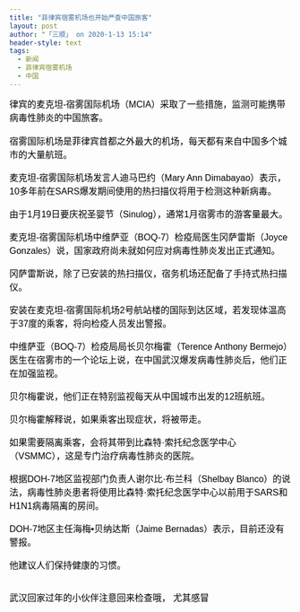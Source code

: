 ```yaml
---
title: "菲律宾宿雾机场也开始严查中国旅客"
layout: post
author: "「三顺」 on 2020-1-13 15:14"
header-style: text
tags:
  - 新闻
  - 菲律宾宿雾机场
  - 中国
---
```


<head></head>
<body>
 <div align="left"> 
  <font color="#000"><font face="微软雅黑, Tahoma, Helvetica, Arial, 宋体, sans-serif"><font style="font-size:16px">律宾的麦克坦-宿雾国际机场（MCIA）采取了一些措施，监测可能携带病毒性肺炎的中国旅客。</font></font></font> 
 </div> 
 <div align="left"> 
  <font color="#000"><font face="微软雅黑, Tahoma, Helvetica, Arial, 宋体, sans-serif"><font style="font-size:16px"><br> 宿雾国际机场是菲律宾首都之外最大的机场，每天都有来自中国多个城市的大量航班。</font></font></font> 
 </div>
 <br> 
 <div align="left"> 
  <font color="#000"><font face="微软雅黑, Tahoma, Helvetica, Arial, 宋体, sans-serif"><font style="font-size:16px">麦克坦-宿雾国际机场发言人迪马巴约（Mary Ann Dimabayao）表示，10多年前在SARS爆发期间使用的热扫描仪将用于检测这种新病毒。</font></font></font> 
 </div>
 <br> 
 <div align="left"> 
  <font color="#000"><font face="微软雅黑, Tahoma, Helvetica, Arial, 宋体, sans-serif"><font style="font-size:16px">由于1月19日要庆祝圣婴节（Sinulog），通常1月宿雾市的游客量最大。</font></font></font> 
 </div>
 <br> 
 <div align="left"> 
  <font color="#000"><font face="微软雅黑, Tahoma, Helvetica, Arial, 宋体, sans-serif"><font style="font-size:16px">麦克坦-宿雾国际机场中维萨亚（BOQ-7）检疫局医生冈萨雷斯（Joyce Gonzales）说，国家政府尚未就如何应对病毒性肺炎发出正式通知。</font></font></font> 
 </div>
 <br> 
 <div align="left"> 
  <font color="#000"><font face="微软雅黑, Tahoma, Helvetica, Arial, 宋体, sans-serif"><font style="font-size:16px">冈萨雷斯说，除了已安装的热扫描仪，宿务机场还配备了手持式热扫描仪。</font></font></font> 
 </div>
 <br> 
 <div align="left"> 
  <font color="#000"><font face="微软雅黑, Tahoma, Helvetica, Arial, 宋体, sans-serif"><font style="font-size:16px">安装在麦克坦-宿雾国际机场2号航站楼的国际到达区域，若发现体温高于37度的乘客，将向检疫人员发出警报。</font></font></font> 
 </div>
 <br> 
 <div align="left"> 
  <font color="#000"><font face="微软雅黑, Tahoma, Helvetica, Arial, 宋体, sans-serif"><font style="font-size:16px">中维萨亚（BOQ-7）检疫局局长贝尔梅霍（Terence Anthony Bermejo）医生在宿雾市的一个论坛上说，在中国武汉爆发病毒性肺炎后，他们正在加强监视。</font></font></font> 
 </div>
 <br> 
 <div align="left"> 
  <font color="#000"><font face="微软雅黑, Tahoma, Helvetica, Arial, 宋体, sans-serif"><font style="font-size:16px">贝尔梅霍说，他们正在特别监视每天从中国城市出发的12班航班。</font></font></font> 
 </div>
 <br> 
 <div align="left"> 
  <font color="#000"><font face="微软雅黑, Tahoma, Helvetica, Arial, 宋体, sans-serif"><font style="font-size:16px">贝尔梅霍解释说，如果乘客出现症状，将被带走。</font></font></font> 
 </div>
 <br> 
 <div align="left"> 
  <font color="#000"><font face="微软雅黑, Tahoma, Helvetica, Arial, 宋体, sans-serif"><font style="font-size:16px">如果需要隔离乘客，会将其带到比森特·索托纪念医学中心（VSMMC），这是专门治疗病毒性肺炎的医院。</font></font></font> 
 </div>
 <br> 
 <div align="left"> 
  <font color="#000"><font face="微软雅黑, Tahoma, Helvetica, Arial, 宋体, sans-serif"><font style="font-size:16px">根据DOH-7地区监视部门负责人谢尔比·布兰科（Shelbay Blanco）的说法，病毒性肺炎患者将使用比森特·索托纪念医学中心以前用于SARS和H1N1病毒隔离的房间。</font></font></font> 
 </div>
 <br> 
 <div align="left"> 
  <font color="#000"><font face="微软雅黑, Tahoma, Helvetica, Arial, 宋体, sans-serif"><font style="font-size:16px">DOH-7地区主任海梅•贝纳达斯（Jaime Bernadas）表示，目前还没有警报。</font></font></font> 
 </div>
 <br> 
 <div align="left"> 
  <font color="#000"><font face="微软雅黑, Tahoma, Helvetica, Arial, 宋体, sans-serif"><font style="font-size:16px">他建议人们保持健康的习惯。</font></font></font> 
 </div>
 <br> 
 <br> 
 <div align="left"> 
  <font color="#000"><font face="微软雅黑, Tahoma, Helvetica, Arial, 宋体, sans-serif"><font style="font-size:16px">武汉回家过年的小伙伴注意回来检查哦， 尤其感冒</font></font></font> 
 </div>
 <br>
</body>


